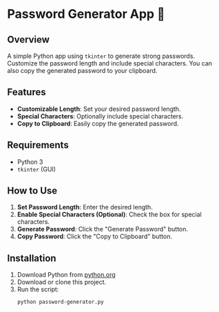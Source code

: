 # Password Generator App 🔐

## Overview
A simple Python app using `tkinter` to generate strong passwords. Customize the password length and include special characters. You can also copy the generated password to your clipboard.

## Features
- **Customizable Length**: Set your desired password length.
- **Special Characters**: Optionally include special characters.
- **Copy to Clipboard**: Easily copy the generated password.

## Requirements
- Python 3
- `tkinter` (GUI)

## How to Use
1. **Set Password Length**: Enter the desired length.
2. **Enable Special Characters (Optional)**: Check the box for special characters.
3. **Generate Password**: Click the "Generate Password" button.
4. **Copy Password**: Click the "Copy to Clipboard" button.

## Installation
1. Download Python from [python.org](https://www.python.org/downloads/)
2. Download or clone this project.
3. Run the script:
   ```bash
   python password-generator.py
